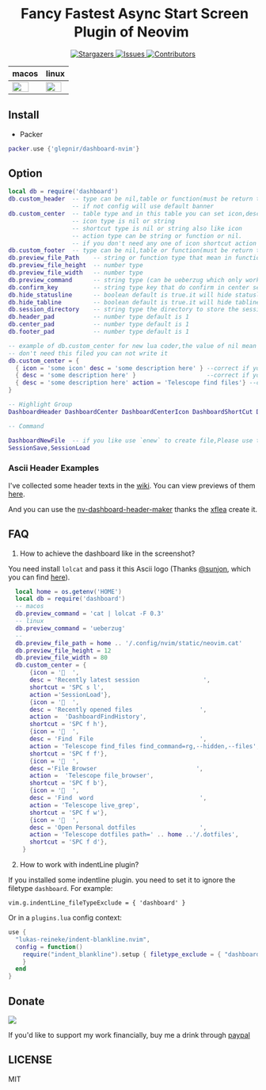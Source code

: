 <h1 align="center">
  <img
    src="https://raw.githubusercontent.com/catppuccin/catppuccin/main/assets/misc/transparent.png"
    height="30"
    width="0px"
  />
  Fancy Fastest Async Start Screen Plugin of Neovim
  <img
    src="https://raw.githubusercontent.com/catppuccin/catppuccin/main/assets/misc/transparent.png"
    height="30"
    width="0px"
  />
</h1>

<p align="center">
  <a href="https://github.com/glepnir/nvim/stargazers">
    <img
      alt="Stargazers"
      src="https://img.shields.io/github/stars/glepnir/dashboard-nvim?style=for-the-badge&logo=starship&color=c678dd&logoColor=d9e0ee&labelColor=282a36"
    />
  </a>
  <a href="https://github.com/glepnir/nvim/issues">
    <img
      alt="Issues"
      src="https://img.shields.io/github/issues/glepnir/dashboard-nvim?style=for-the-badge&logo=gitbook&color=f0c062&logoColor=d9e0ee&labelColor=282a36"
    />
  </a>
  <a href="https://github.com/glepnir/dashboard-nvim/contributors">
    <img
      alt="Contributors"
      src="https://img.shields.io/github/contributors/glepnir/dashboard-nvim?style=for-the-badge&logo=opensourceinitiative&color=abcf84&logoColor=d9e0ee&labelColor=282a36"
    />
  </a>
</p>

| macos | linux |
| ---   | ---   |
|<img src="https://user-images.githubusercontent.com/41671631/173181227-dd8f46c3-0aae-444a-b2e8-fe8ed592e28f.png" width=80% height=50%/> | <img src="https://user-images.githubusercontent.com/41671631/180594217-49567435-f7b6-4282-bf52-2d70eeb6b476.png" width=90% height=50%>|

## Install

- Packer

```lua
packer.use {'glepnir/dashboard-nvim'}
```

## Option

```lua
local db = require('dashboard')
db.custom_header  -- type can be nil,table or function(must be return table in function)
                  -- if not config will use default banner
db.custom_center  -- table type and in this table you can set icon,desc,shortcut,action keywords. desc must be exist and type is string
                  -- icon type is nil or string
                  -- shortcut type is nil or string also like icon
                  -- action type can be string or function or nil.
                  -- if you don't need any one of icon shortcut action ,you can ignore it.
db.custom_footer  -- type can be nil,table or function(must be return table in function)
db.preview_file_Path    -- string or function type that mean in function you can dynamic generate height width
db.preview_file_height  -- number type
db.preview_file_width   -- number type
db.preview_command      -- string type (can be ueberzug which only work in linux)
db.confirm_key          -- string type key that do confirm in center select
db.hide_statusline      -- boolean default is true.it will hide statusline in dashboard buffer and auto open in other buffer
db.hide_tabline         -- boolean default is true.it will hide tabline in dashboard buffer and auto open in other buffer
db.session_directory    -- string type the directory to store the session file
db.header_pad           -- number type default is 1
db.center_pad           -- number type default is 1
db.footer_pad           -- number type default is 1

-- example of db.custom_center for new lua coder,the value of nil mean if you
-- don't need this filed you can not write it
db.custom_center = {
  { icon = 'some icon' desc = 'some description here' } --correct if you don't action filed
  { desc = 'some description here' }                    --correct if you don't action and icon filed
  { desc = 'some description here' action = 'Telescope find files'} --correct if you don't icon filed
}

-- Highlight Group
DashboardHeader DashboardCenter DashboardCenterIcon DashboardShortCut DashboardFooter

-- Command

DashboardNewFile  -- if you like use `enew` to create file,Please use this command,it's wrap enew and restore the statsuline and tabline
SessionSave,SessionLoad
```

### Ascii Header Examples

I've collected some header texts in the [wiki](https://github.com/glepnir/dashboard-nvim/wiki/Ascii-Header-Text). You can view previews of them [here](https://github.com/glepnir/dashboard-nvim/wiki/Header-Preview).

And you can use the [nv-dashboard-header-maker](https://github.com/xflea/nv-dashboard-header-maker)
thanks the [xflea](https://github.com/xflea)  create it.

## FAQ

1. How to achieve the dashboard like in the screenshot?

You need install `lolcat` and pass it this Ascii logo (Thanks [@sunjon](https://github.com/sunjon), which you can find [here](https://github.com/glepnir/dashboard-nvim/wiki/Ascii-Header-Text)).

```lua
  local home = os.getenv('HOME')
  local db = require('dashboard')
  -- macos
  db.preview_command = 'cat | lolcat -F 0.3'
  -- linux
  db.preview_command = 'ueberzug'
  --
  db.preview_file_path = home .. '/.config/nvim/static/neovim.cat'
  db.preview_file_height = 12
  db.preview_file_width = 80
  db.custom_center = {
      {icon = '  ',
      desc = 'Recently latest session                  ',
      shortcut = 'SPC s l',
      action ='SessionLoad'},
      {icon = '  ',
      desc = 'Recently opened files                   ',
      action =  'DashboardFindHistory',
      shortcut = 'SPC f h'},
      {icon = '  ',
      desc = 'Find  File                              ',
      action = 'Telescope find_files find_command=rg,--hidden,--files',
      shortcut = 'SPC f f'},
      {icon = '  ',
      desc ='File Browser                            ',
      action =  'Telescope file_browser',
      shortcut = 'SPC f b'},
      {icon = '  ',
      desc = 'Find  word                              ',
      action = 'Telescope live_grep',
      shortcut = 'SPC f w'},
      {icon = '  ',
      desc = 'Open Personal dotfiles                  ',
      action = 'Telescope dotfiles path=' .. home ..'/.dotfiles',
      shortcut = 'SPC f d'},
    }
```

2. How to work with indentLine plugin?

If you installed some indentline plugin. you need to set it to ignore the filetype `dashboard`. For example:

```
vim.g.indentLine_fileTypeExclude = { 'dashboard' }
```

Or in a `plugins.lua` config context:

```lua
use {
  "lukas-reineke/indent-blankline.nvim",
  config = function()
    require("indent_blankline").setup { filetype_exclude = { "dashboard" }
    }
  end
}
```

## Donate

[![](https://img.shields.io/badge/PayPal-00457C?style=for-the-badge&logo=paypal&logoColor=white)](https://paypal.me/bobbyhub)

If you'd like to support my work financially, buy me a drink through [paypal](https://paypal.me/bobbyhub)

## LICENSE

MIT
